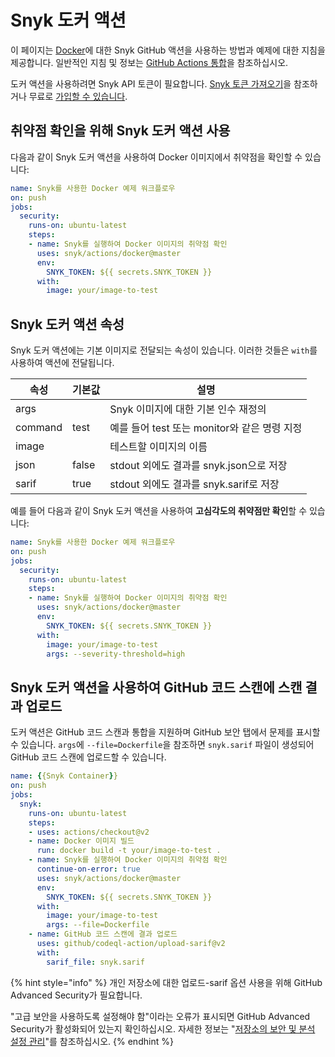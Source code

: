 # Snyk 도커 액션

이 페이지는 [Docker](https://github.com/snyk/actions/tree/master/docker)에 대한 Snyk GitHub 액션을 사용하는 방법과 예제에 대한 지침을 제공합니다. 일반적인 지침 및 정보는 [GitHub Actions 통합](https://docs.snyk.io/integrations/ci-cd-integrations/github-actions-integration)을 참조하십시오.

도커 액션을 사용하려면 Snyk API 토큰이 필요합니다. [Snyk 토큰 가져오기](https://docs.snyk.io/integrations/ci-cd-integrations/github-actions-integration#getting-your-snyk-token)을 참조하거나 무료로 [가입할 수 있습니다](https://snyk.io/login).

## 취약점 확인을 위해 Snyk 도커 액션 사용

다음과 같이 Snyk 도커 액션을 사용하여 Docker 이미지에서 취약점을 확인할 수 있습니다:

```yaml
name: Snyk를 사용한 Docker 예제 워크플로우
on: push
jobs:
  security:
    runs-on: ubuntu-latest
    steps:
    - name: Snyk를 실행하여 Docker 이미지의 취약점 확인
      uses: snyk/actions/docker@master
      env:
        SNYK_TOKEN: ${{ secrets.SNYK_TOKEN }}
      with:
        image: your/image-to-test
```

## Snyk 도커 액션 속성

Snyk 도커 액션에는 기본 이미지로 전달되는 속성이 있습니다. 이러한 것들은 `with`를 사용하여 액션에 전달됩니다.

| 속성     | 기본값 | 설명                                            |
| -------- | ------- | --------------------------------------------- |
| args     |         | Snyk 이미지에 대한 기본 인수 재정의              |
| command  | test    | 예를 들어 test 또는 monitor와 같은 명령 지정     |
| image    |         | 테스트할 이미지의 이름                            |
| json     | false   | stdout 외에도 결과를 snyk.json으로 저장           |
| sarif    | true    | stdout 외에도 결과를 snyk.sarif로 저장           |

예를 들어 다음과 같이 Snyk 도커 액션을 사용하여 **고심각도의 취약점만 확인**할 수 있습니다:

```yaml
name: Snyk를 사용한 Docker 예제 워크플로우
on: push
jobs:
  security:
    runs-on: ubuntu-latest
    steps:
    - name: Snyk를 실행하여 Docker 이미지의 취약점 확인
      uses: snyk/actions/docker@master
      env:
        SNYK_TOKEN: ${{ secrets.SNYK_TOKEN }}
      with:
        image: your/image-to-test
        args: --severity-threshold=high
```

## Snyk 도커 액션을 사용하여 GitHub 코드 스캔에 스캔 결과 업로드

도커 액션은 GitHub 코드 스캔과 통합을 지원하며 GitHub 보안 탭에서 문제를 표시할 수 있습니다. `args`에 `--file=Dockerfile`을 참조하면 `snyk.sarif` 파일이 생성되어 GitHub 코드 스캔에 업로드할 수 있습니다.

```yaml
name: {{Snyk Container}}
on: push
jobs:
  snyk:
    runs-on: ubuntu-latest
    steps:
    - uses: actions/checkout@v2
    - name: Docker 이미지 빌드
      run: docker build -t your/image-to-test .
    - name: Snyk를 실행하여 Docker 이미지의 취약점 확인
      continue-on-error: true
      uses: snyk/actions/docker@master
      env:
        SNYK_TOKEN: ${{ secrets.SNYK_TOKEN }}
      with:
        image: your/image-to-test
        args: --file=Dockerfile
    - name: GitHub 코드 스캔에 결과 업로드
      uses: github/codeql-action/upload-sarif@v2
      with:
        sarif_file: snyk.sarif
```

{% hint style="info" %}
개인 저장소에 대한 업로드-sarif 옵션 사용을 위해 GitHub Advanced Security가 필요합니다. &#x20;

"고급 보안을 사용하도록 설정해야 함"이라는 오류가 표시되면 GitHub Advanced Security가 활성화되어 있는지 확인하십시오. 자세한 정보는 "[저장소의 보안 및 분석 설정 관리](https://docs.github.com/en/repositories/managing-your-repositorys-settings-and-features/enabling-features-for-your-repository/managing-security-and-analysis-settings-for-your-repository)"를 참조하십시오.
{% endhint %}